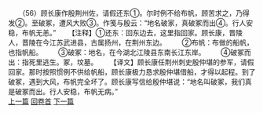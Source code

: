 　　（56）顾长康作殷荆州佐，请假还东①。尔时例不给布帆，顾苦求之，乃得发②。至破冢，遭风大败③。作笺与殷云：“地名破家，真破冢而出④。行人安稳，布帆无恙。”
　　【注释】①还东：回东边去，这里指回家。顾长康，晋陵人，晋陵在今江苏武进县，古属扬州，在荆州东边。
　　②布帆：布做的船帆，也指帆船。
　　③破冢：地名，在今湖北江陵县东南长江东岸。
　　④破冢而出：指死里逃生。冢，坟墓。
　　【译文】顾长康任荆州刺史殷仲堪的参军，请假回家。那时按照惯例不供给帆船，顾长康极力恳求殷仲堪借船，才得以起程。到了破冢，遇到大风，布帆完全坏了。顾长康写信给殷仲堪说：“地名叫破冢，我们真是破冢而出。行人安稳，布帆无病。”
<br>[上一篇](25_55) [回卷首](25_00) [下一篇](25_57)

